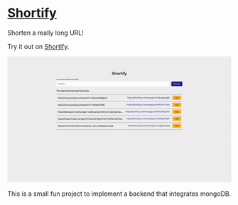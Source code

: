 # [Shortify](https://shortify-jc.herokuapp.com/)

Shorten a really long URL!

Try it out on [Shortify](https://shortify-jc.herokuapp.com/).

![Shortify Demo](docs/shortify-demo.gif)

This is a small fun project to implement a backend that integrates mongoDB.